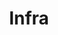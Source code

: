 ---
# An instance of the Featurette widget.
# Documentation: https://wowchemy.com/docs/page-builder/
widget: featurette

# This file represents a page section.
headless: true

# Order that this section appears on the page.
weight: 10

title: Infra
subtitle:

# Showcase personal skills or business features.
# - Add/remove as many `feature` blocks below as you like.
# - For available icons, see: https://wowchemy.com/docs/page-builder/#icons

feature:
- name: Terraform
  icon: terraform
  icon_pack: custom
  description: ⭐⭐⭐

- name: Kubernetes
  icon: kubernetes
  icon_pack: custom
  description: ⭐⭐⭐⭐

- name: Docker
  icon: docker
  icon_pack: custom
  description: ⭐⭐⭐⭐⭐

- name: Vault
  icon: vault
  icon_pack: custom
  description: ⭐⭐

- name: Linux
  icon: linux
  icon_pack: custom
  description: ⭐⭐⭐⭐

- name: Nginx
  icon: nginx
  icon_pack: custom
  description: ⭐⭐⭐⭐

- name: Envoy
  icon: envoy
  icon_pack: custom
  description: ⭐
---